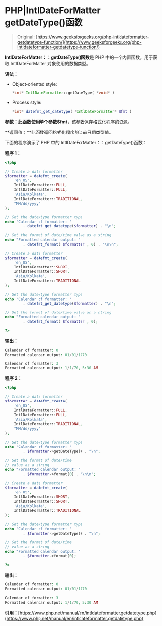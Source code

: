 # PHP|IntlDateForMatter getDateType()函数

> Original: [https://www.geeksforgeeks.org/php-intldateformatter-getdatetype-function/](https://www.geeksforgeeks.org/php-intldateformatter-getdatetype-function/)

**IntlDateForMatter：：getDateType()函数**是 PHP 中的一个内置函数，用于获取 IntlDateForMatter 对象使用的数据类型。

**语法：**

*   Object-oriented style:

    ```php
    *int* IntlDateFormatter::getDateType( *void* )
    ```

*   Process style:

    ```php
    *int* datefmt_get_datetype( *IntlDateFormatter* $fmt )
    ```

**参数：**此函数使用单个参数**$fmt**，该参数保存格式化程序的资源。

**返回值：**此函数返回格式化程序的当前日期类型值。

下面的程序演示了 PHP 中的 IntlDateForMatter：：getDateType()函数：

**程序 1：**

```php
<?php

// Create a date formatter
$formatter = datefmt_create(
    'en_US',
    IntlDateFormatter::FULL,
    IntlDateFormatter::FULL,
    'Asia/Kolkata',
    IntlDateFormatter::TRADITIONAL,
    "MM/dd/yyyy"
);

// Get the date/type formatter type
echo 'Calendar of formatter: '
        . datefmt_get_datetype($formatter) . "\n";

// Get the format of date/time value as a string
echo "Formatted calendar output: "
        . datefmt_format( $formatter , 0) . "\n\n";

// Create a date formatter
$formatter = datefmt_create(
    'en_US',
    IntlDateFormatter::SHORT,
    IntlDateFormatter::SHORT,
    'Asia/Kolkata',
    IntlDateFormatter::TRADITIONAL
);

// Get the date/type formatter type
echo 'Calendar of formatter: '
        . datefmt_get_datetype($formatter) . "\n";

// Get the format of date/time value as a string
echo "Formatted calendar output: "
        . datefmt_format( $formatter , 0);

?>
```

**输出：**

```php
Calendar of formatter: 0
Formatted calendar output: 01/01/1970

Calendar of formatter: 3
Formatted calendar output: 1/1/70, 5:30 AM

```

**程序 2：**

```php
<?php

// Create a date formatter
$formatter = datefmt_create(
    'en_US',
    IntlDateFormatter::FULL,
    IntlDateFormatter::FULL,
    'Asia/Kolkata',
    IntlDateFormatter::TRADITIONAL,
    "MM/dd/yyyy"
);

// Get the date/type formatter type
echo 'Calendar of formatter: '
        . $formatter->getDateType() . "\n";

// Get the format of date/time
// value as a string
echo "Formatted calendar output: "
        . $formatter->format(0) . "\n\n";

// Create a date formatter
$formatter = datefmt_create(
    'en_US',
    IntlDateFormatter::SHORT,
    IntlDateFormatter::SHORT,
    'Asia/Kolkata',
    IntlDateFormatter::TRADITIONAL
);

// Get the date/type formatter type
echo 'Calendar of formatter: '
        . $formatter->getDateType() . "\n";

// Get the format of date/time
// value as a string
echo "Formatted calendar output: "
        . $formatter->format(0);

?>
```

**输出：**

```php
Calendar of formatter: 0
Formatted calendar output: 01/01/1970

Calendar of formatter: 3
Formatted calendar output: 1/1/70, 5:30 AM

```

**引用：**[https://www.php.net/manual/en/intldateformatter.getdatetype.php](https://www.php.net/manual/en/intldateformatter.getdatetype.php)